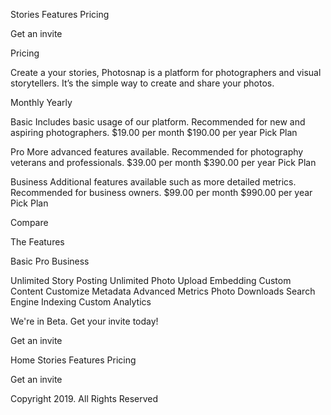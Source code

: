 Stories
  Features
  Pricing

  Get an invite

  Pricing

  Create a your stories, Photosnap is a platform for photographers and visual storytellers. 
  It’s the simple way to create and share your photos.

  Monthly
  Yearly

  Basic
  Includes basic usage of our platform. Recommended for new and aspiring photographers.
  $19.00 per month
  $190.00 per year
  Pick Plan

  Pro
  More advanced features available. Recommended for photography veterans and professionals.
  $39.00 per month
  $390.00 per year
  Pick Plan

  Business
  Additional features available such as more detailed metrics. Recommended for business owners.
  $99.00 per month
  $990.00 per year
  Pick Plan

  Compare

  The Features

  Basic
  Pro
  Business

  Unlimited Story Posting
  Unlimited Photo Upload
  Embedding Custom Content
  Customize Metadata
  Advanced Metrics
  Photo Downloads
  Search Engine Indexing
  Custom Analytics

  We're in Beta. Get your invite today!
  
  Get an invite

  Home
  Stories
  Features
  Pricing

  Get an invite

  Copyright 2019. All Rights Reserved